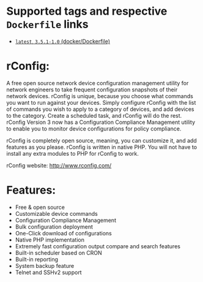 # Supported tags and respective ``Dockerfile`` links

* [`latest`, `3.5.1-1.0` (docker/Dockerfile)](https://github.com/bcouto/rconfig/blob/master/Dockerfile)

# rConfig:
A free open source network device configuration management utility for network engineers to take frequent configuration snapshots of their network devices. rConfig is unique, because you choose what commands you want to run against your devices. Simply configure rConfig with the list of commands you wish to apply to a category of devices, and add devices to the category. Create a scheduled task, and rConfig will do the rest. rConfig Version 3 now has a Configuration Compliance Management utility to enable you to monitor device configurations for policy compliance.

rConfig is completely open source, meaning, you can customize it, and add features as you please. rConfig is written in native PHP. You will not have to install any extra modules to PHP for rConfig to work.

rConfig website: http://www.rconfig.com/

# Features:
* Free & open source
* Customizable device commands
* Configuration Compliance Management
* Bulk configuration deployment
* One-Click download of configurations
* Native PHP implementation
* Extremely fast configuration output compare and search features
* Built-in scheduler based on CRON
* Built-in reporting
* System backup feature
* Telnet and SSHv2 support
